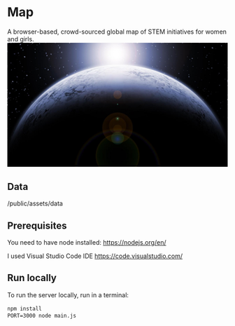 # Map
A browser-based, crowd-sourced global map of STEM initiatives for women and girls.
![Small step for woman, giant leap for womankind](/public/assets/img/space.jpg?raw=true "Small step for woman, giant leap for womankind")

## Data
/public/assets/data

## Prerequisites 
You need to have node installed:
https://nodejs.org/en/

I used Visual Studio Code IDE
https://code.visualstudio.com/

## Run locally
To run the server locally, run in a terminal:

```
npm install
PORT=3000 node main.js
```

